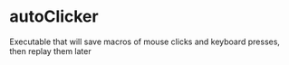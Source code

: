 # autoClicker
Executable that will save macros of mouse clicks and keyboard presses, then replay them later
